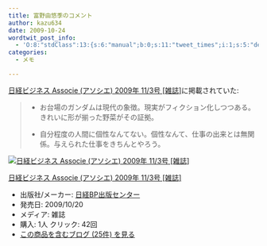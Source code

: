 ```yaml
---
title: 富野由悠季のコメント
author: kazu634
date: 2009-10-24
wordtwit_post_info:
  - 'O:8:"stdClass":13:{s:6:"manual";b:0;s:11:"tweet_times";i:1;s:5:"delay";i:0;s:7:"enabled";i:1;s:10:"separation";s:2:"60";s:7:"version";s:3:"3.7";s:14:"tweet_template";b:0;s:6:"status";i:2;s:6:"result";a:0:{}s:13:"tweet_counter";i:2;s:13:"tweet_log_ids";a:1:{i:0;i:4863;}s:9:"hash_tags";a:0:{}s:8:"accounts";a:1:{i:0;s:7:"kazu634";}}'
categories:
  - メモ

---
```

<div class="section">
<p>
<a href="http://d.hatena.ne.jp/asin/B002RBZ9CY" onclick="__gaTracker('send', 'event', 'outbound-article', 'http://d.hatena.ne.jp/asin/B002RBZ9CY', '日経ビジネス Associe (アソシエ) 2009年 11/3号 [雑誌]');">日経ビジネス Associe (アソシエ) 2009年 11/3号 [雑誌]</a>に掲載されていた:
</p>
  
<blockquote>
<ul>
<li>
        お台場のガンダムは現代の象徴。現実がフィクション化しつつある。きれいに形が揃った野菜がその証拠。
</li>
</ul>
    
<ul>
<li>
        自分程度の人間に個性なんてない。個性なんて、仕事の出来とは無関係。与えられた仕事をきちんとやろう。
</li>
</ul>
</blockquote>
  
<div class="hatena-asin-detail">
<a href="http://www.amazon.co.jp/dp/B002RBZ9CY/?tag=hatena_st1-22&ascsubtag=d-7ibv" onclick="__gaTracker('send', 'event', 'outbound-article', 'http://www.amazon.co.jp/dp/B002RBZ9CY/?tag=hatena_st1-22&ascsubtag=d-7ibv', '');"><img src="https://images-na.ssl-images-amazon.com/images/I/61%2B30gzBz5L._SL160_.jpg" class="hatena-asin-detail-image" alt="日経ビジネス Associe (アソシエ) 2009年 11/3号 [雑誌]" title="日経ビジネス Associe (アソシエ) 2009年 11/3号 [雑誌]" /></a></p> 
    
<div class="hatena-asin-detail-info">
<p class="hatena-asin-detail-title">
<a href="http://www.amazon.co.jp/dp/B002RBZ9CY/?tag=hatena_st1-22&ascsubtag=d-7ibv" onclick="__gaTracker('send', 'event', 'outbound-article', 'http://www.amazon.co.jp/dp/B002RBZ9CY/?tag=hatena_st1-22&ascsubtag=d-7ibv', '日経ビジネス Associe (アソシエ) 2009年 11/3号 [雑誌]');">日経ビジネス Associe (アソシエ) 2009年 11/3号 [雑誌]</a>
</p>
      
<ul>
<li>
<span class="hatena-asin-detail-label">出版社/メーカー:</span> <a href="http://d.hatena.ne.jp/keyword/%C6%FC%B7%D0BP%BD%D0%C8%C7%A5%BB%A5%F3%A5%BF%A1%BC" onclick="__gaTracker('send', 'event', 'outbound-article', 'http://d.hatena.ne.jp/keyword/%C6%FC%B7%D0BP%BD%D0%C8%C7%A5%BB%A5%F3%A5%BF%A1%BC', '日経BP出版センター');" class="keyword">日経BP出版センター</a>
</li>
<li>
<span class="hatena-asin-detail-label">発売日:</span> 2009/10/20
</li>
<li>
<span class="hatena-asin-detail-label">メディア:</span> 雑誌
</li>
<li>
<span class="hatena-asin-detail-label">購入</span>: 1人 <span class="hatena-asin-detail-label">クリック</span>: 42回
</li>
<li>
<a href="http://d.hatena.ne.jp/asin/B002RBZ9CY" onclick="__gaTracker('send', 'event', 'outbound-article', 'http://d.hatena.ne.jp/asin/B002RBZ9CY', 'この商品を含むブログ (25件) を見る');" target="_blank">この商品を含むブログ (25件) を見る</a>
</li>
</ul>
</div>
    
<div class="hatena-asin-detail-foot">
</div>
</div>
</div>
